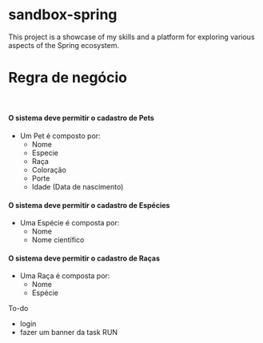# sandbox-spring
This project is a showcase of my skills and a platform for exploring various aspects of the Spring ecosystem.


# Regra de negócio
<br>

#### O sistema deve permitir o cadastro de Pets

- Um Pet é composto por:
  - Nome
  - Especie
  - Raça
  - Coloração
  - Porte
  - Idade (Data de nascimento)

#### O sistema deve permitir o cadastro de Espécies

- Uma Espécie é composta por:
  - Nome
  - Nome científico

#### O sistema deve permitir o cadastro de Raças

- Uma Raça é composta por:
    - Nome
    - Espécie


To-do
- login
- fazer um banner da task RUN